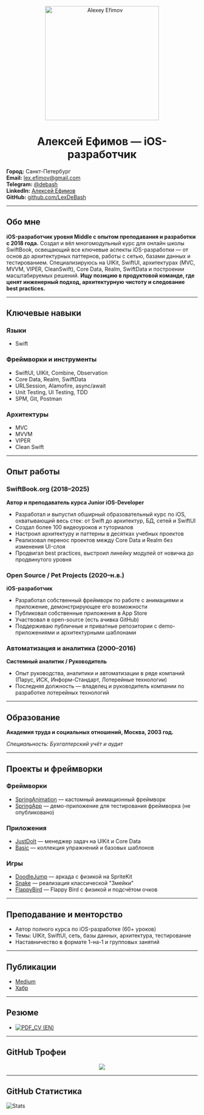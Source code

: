 <p align="center">
  <img src="https://unavatar.io/github/LexDeBash" alt="Alexey Efimov" width="300" height="300">
</p>

<h1 align="center">Алексей Ефимов — iOS-разработчик</h1>

**Город:** Санкт-Петербург  
**Email:** [lex.efimov@gmail.com](mailto:lex.efimov@gmail.com)  
**Telegram:** [@debash](https://t.me/debash)  
**LinkedIn:** [Алексей Ефимов](https://www.linkedin.com/in/алексей-ефимов-965068129)  
**GitHub:** [github.com/LexDeBash](https://github.com/LexDeBash)

---

## Обо мне

**iOS-разработчик уровня Middle с опытом преподавания и разработки с 2018 года.**
Создал и вёл многомодульный курс для онлайн школы SwiftBook, освещающий все ключевые аспекты iOS-разработки — от основ
до архитектурных паттернов, работы с сетью, базами данных и тестированием.
Специализируюсь на UIKit, SwiftUI, архитектурах (MVC, MVVM, VIPER, CleanSwift), Core Data, Realm, SwiftData и
построении масштабируемых решений.
**Ищу позицию в продуктовой команде, где ценят инженерный подход, архитектурную чистоту и следование**
**best practices.**

---

## Ключевые навыки

### Языки
- Swift

### Фреймворки и инструменты
- SwiftUI, UIKit, Combine, Observation
- Core Data, Realm, SwiftData
- URLSession, Alamofire, async/await
- Unit Testing, UI Testing, TDD
- SPM, Git, Postman

### Архитектуры
- MVC
- MVVM
- VIPER
- Clean Swift

---

## Опыт работы

### SwiftBook.org (2018–2025)  
**Автор и преподаватель курса Junior iOS-Developer**
- Разработал и выпустил обширный образовательный курс по iOS, охватывающий весь стек: от Swift до архитектур, БД, сетей и SwiftUI
- Создал более 100 видеоуроков и туториалов
- Настроил архитектуру и паттерны в десятках учебных проектов
- Реализовал перенос проектов между Core Data и Realm без изменения UI-слоя
- Продвигал best practices, выстроил линейку модулей от новичка до продвинутого уровня

### Open Source / Pet Projects (2020–н.в.)  
**iOS-разработчик**
- Разработал собственный фреймворк по работе с анимациями и приложение, демонстрирующее его возможности
- Публиковал собственные приложения в App Store
- Участвовал в open-source (есть ачивка GitHub)
- Поддерживаю публичные и приватные репозитории с demo-приложениями и архитектурными шаблонами

### Автоматизация и аналитика (2000–2016)  
**Системный аналитик / Руководитель**
- Опыт руководства, аналитики и автоматизации в ряде компаний (Парус, ИСК, Информ-Стандарт, Лотерейные технологии)
- Последняя должность — владелец и руководитель компании по разработке лотерейных технологий

---

## Образование

**Академия труда и социальных отношений, Москва, 2003 год.**

*Специальность: Бухгалтерский учёт и аудит*

---

## Проекты и фреймворки

### Фреймворки

- [SpringAnimation](https://github.com/LexDeBash/SpringAnimation) — кастомный анимационный фреймворк  
- [SpringApp](https://github.com/LexDeBash/SpringApp) — демо-приложение для тестирования фреймворка (не опубликовано)

### Приложения

- [JustDoIt](https://github.com/LexDeBash/JustDoIt) — менеджер задач на UIKit и Core Data  
- [Basic](https://github.com/LexDeBash/Basic) — коллекция упражнений и базовых шаблонов

### Игры

- [DoodleJump](https://github.com/LexDeBash/DoodleJump) — аркада с физикой на SpriteKit  
- [Snake](https://github.com/LexDeBash/Snake) — реализация классической "Змейки"  
- [FlappyBird](https://github.com/LexDeBash/FlappyBird) — Flappy Bird с физикой и подсчётом очков

---

## Преподавание и менторство

- Автор полного курса по iOS-разработке (60+ уроков)
- Темы: UIKit, SwiftUI, сеть, базы данных, архитектура, тестирование
- Наставничество в формате 1-на-1 и групповых занятий

---

## Публикации

- [Medium](https://medium.com/@debash)  
- [Хабр](https://habr.com/ru/users/Debash/articles/)

---

## Резюме

- [![PDF_CV (EN)](https://img.shields.io/badge/📄_Download_PDF_CV_(RU)-red)](./Алексей_Ефимов_CV.pdf)

---

## GitHub Трофеи

<p align="center">
  <img src="https://github-profile-trophy.vercel.app/?username=LexDeBash&theme=onedark" />
</p>

---

## GitHub Статистика

![Stats](https://github-readme-stats.vercel.app/api?username=LexDeBash&show_icons=true&theme=onedark)
